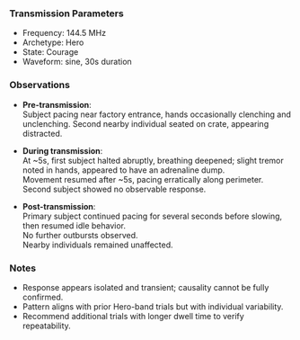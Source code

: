 ### Transmission Parameters
- Frequency: 144.5 MHz
- Archetype: Hero
- State: Courage
- Waveform: sine, 30s duration

### Observations
- **Pre-transmission**:  
  Subject pacing near factory entrance, hands occasionally clenching and unclenching. Second nearby individual seated on crate, appearing distracted.  

- **During transmission**:  
  At ~5s, first subject halted abruptly, breathing deepened; slight tremor noted in hands, appeared to have an adrenaline dump.  
  Movement resumed after ~5s, pacing erratically along perimeter.  
  Second subject showed no observable response.  

- **Post-transmission**:  
  Primary subject continued pacing for several seconds before slowing, then resumed idle behavior.  
  No further outbursts observed.  
  Nearby individuals remained unaffected.  

### Notes
- Response appears isolated and transient; causality cannot be fully confirmed.  
- Pattern aligns with prior Hero-band trials but with individual variability.  
- Recommend additional trials with longer dwell time to verify repeatability.  

